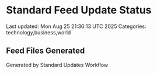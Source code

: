 # Standard Feed Update Status
Last updated: Mon Aug 25 21:36:13 UTC 2025
Categories: technology,business,world

## Feed Files Generated

Generated by Standard Updates Workflow

